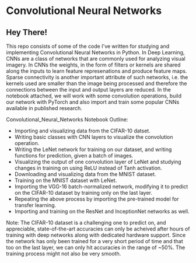 # Convolutional Neural Networks

## Hey There!

This repo consists of some of the code I've written for studying and implementing Convolutional Neural Networks in Python. In Deep Learning, CNNs are a class of networks that are commonly used for analyzing visual imagery. In CNNs the weights, in the form of filters or kernels are shared along the inputs to learn feature represenations and produce feature maps. Sparse connectivity is another important attribute of such networks, i.e. the kernels used are smaller than the image being processed and therefore the connections between the input and output layers are reduced. In the notebook attached, we will work with some convolution operations, build our network with PyTorch and also import and train some popular CNNs available in published research.


Convolutional_Neural_Networks Notebook Outline:
- Importing and visualizing data from the CIFAR-10 datset.
- Writing basic classes with CNN layers to visualize the convolution operation.
- Writing the LeNet network for training on our dataset, and writing functions for prediction, given a batch of images.
- Visualizing the output of one convolution layer of LeNet and studying changes in training on using ReLU instead of Tanh activation.
- Downloading and visualizing data from the MNIST dataset.
- Training on the MNIST dataset with LeNet.
- Importing the VGG-16 batch-normalized network, modifying it to predict on the CIFAR-10 dataset by training only on the last layer.
- Repeating the above process by importing the pre-trained model for transfer learning.
- Importing and training on the ResNet and InceptionNet networks as well.

Note: The CIFAR-10 dataset is a challenging one to predict on, and appreciable, state-of-the-art accuracies can only be acheived after hours of training with deep networks along with dedicated hardware support. Since the network has only been trained for a very short period of time and that too on the last layer, we can only hit accuracies in the range of ~50%. The training process might not also be very smooth.
